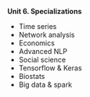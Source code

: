 **Unit 6. Specializations**
- Time series
- Network analysis
- Economics
- Advanced NLP
- Social science
- Tensorflow & Keras
- Biostats
- Big data & spark
